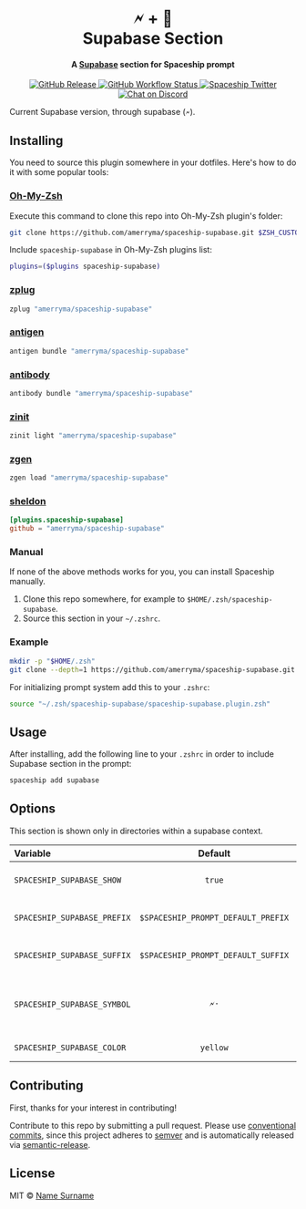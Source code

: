 <h1 align="center">
  🗲 + 🚀
  <br>Supabase Section<br>
</h1>

<h4 align="center">
  A <a href="https://supabase.com" target="_blank">Supabase</a> section for Spaceship prompt
</h4>

<p align="center">
  <a href="https://github.com/amerryma/spaceship-supabase/releases">
    <img src="https://img.shields.io/github/v/release/amerryma/spaceship-supabase.svg?style=flat-square"
      alt="GitHub Release" />
  </a>

  <a href="https://github.com/amerryma/spaceship-supabase/actions">
    <img src="https://img.shields.io/github/actions/workflow/status/spaceship-prompt/spaceship-gradle/ci.yaml?style=flat-square"
      alt="GitHub Workflow Status" />
  </a>

  <a href="https://twitter.com/SpaceshipPrompt">
    <img src="https://img.shields.io/badge/twitter-%40SpaceshipPrompt-00ACEE.svg?style=flat-square"
      alt="Spaceship Twitter" />
  </a>

  <a href="https://discord.gg/NTQWz8Dyt9">
    <img
      src="https://img.shields.io/discord/859409950999707668?label=discord&logoColor=white&style=flat-square"
      alt="Chat on Discord"
    />
  </a>
</p>

Current Supabase version, through supabase (`🗲`).

## Installing

You need to source this plugin somewhere in your dotfiles. Here's how to do it with some popular tools:

### [Oh-My-Zsh]

Execute this command to clone this repo into Oh-My-Zsh plugin's folder:

```zsh
git clone https://github.com/amerryma/spaceship-supabase.git $ZSH_CUSTOM/plugins/spaceship-supabase
```

Include `spaceship-supabase` in Oh-My-Zsh plugins list:

```zsh
plugins=($plugins spaceship-supabase)
```

### [zplug]

```zsh
zplug "amerryma/spaceship-supabase"
```

### [antigen]

```zsh
antigen bundle "amerryma/spaceship-supabase"
```

### [antibody]

```zsh
antibody bundle "amerryma/spaceship-supabase"
```

### [zinit]

```zsh
zinit light "amerryma/spaceship-supabase"
```

### [zgen]

```zsh
zgen load "amerryma/spaceship-supabase"
```

### [sheldon]

```toml
[plugins.spaceship-supabase]
github = "amerryma/spaceship-supabase"
```

### Manual

If none of the above methods works for you, you can install Spaceship manually.

1. Clone this repo somewhere, for example to `$HOME/.zsh/spaceship-supabase`.
2. Source this section in your `~/.zshrc`.

### Example

```zsh
mkdir -p "$HOME/.zsh"
git clone --depth=1 https://github.com/amerryma/spaceship-supabase.git "$HOME/.zsh/spaceship-supabase"
```

For initializing prompt system add this to your `.zshrc`:

```zsh title=".zshrc"
source "~/.zsh/spaceship-supabase/spaceship-supabase.plugin.zsh"
```

## Usage

After installing, add the following line to your `.zshrc` in order to include Supabase section in the prompt:

```zsh
spaceship add supabase
```

## Options

This section is shown only in directories within a supabase context.

| Variable                   |              Default               | Meaning                              |
| :------------------------- | :--------------------------------: | ------------------------------------ |
| `SPACESHIP_SUPABASE_SHOW`   |               `true`               | Show current section                 |
| `SPACESHIP_SUPABASE_PREFIX` | `$SPACESHIP_PROMPT_DEFAULT_PREFIX` | Prefix before section                |
| `SPACESHIP_SUPABASE_SUFFIX` | `$SPACESHIP_PROMPT_DEFAULT_SUFFIX` | Suffix after section                 |
| `SPACESHIP_SUPABASE_SYMBOL` |               `🗲·`                | Character to be shown before version |
| `SPACESHIP_SUPABASE_COLOR`  |             `yellow`               | Color of section                     |

## Contributing

First, thanks for your interest in contributing!

Contribute to this repo by submitting a pull request. Please use [conventional commits](https://www.conventionalcommits.org/), since this project adheres to [semver](https://semver.org/) and is automatically released via [semantic-release](https://github.com/semantic-release/semantic-release).

## License

MIT © [Name Surname](http://yourwebsite.com)

<!-- References -->

[Oh-My-Zsh]: https://ohmyz.sh/
[zplug]: https://github.com/zplug/zplug
[antigen]: https://antigen.sharats.me/
[antibody]: https://getantibody.github.io/
[zinit]: https://github.com/zdharma/zinit
[zgen]: https://github.com/tarjoilija/zgen
[sheldon]: https://sheldon.cli.rs/
